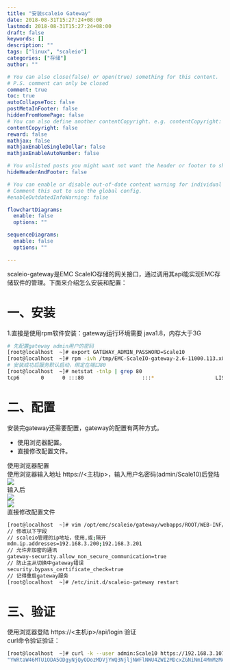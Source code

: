 ```yaml
---
title: "安装scaleio Gateway"
date: 2018-08-31T15:27:24+08:00
lastmod: 2018-08-31T15:27:24+08:00
draft: false
keywords: []
description: ""
tags: ["linux", "scaleio"]
categories: ["存储"]
author: ""

# You can also close(false) or open(true) something for this content.
# P.S. comment can only be closed
comment: true
toc: true
autoCollapseToc: false
postMetaInFooter: false
hiddenFromHomePage: false
# You can also define another contentCopyright. e.g. contentCopyright: "This is another copyright."
contentCopyright: false
reward: false
mathjax: false
mathjaxEnableSingleDollar: false
mathjaxEnableAutoNumber: false

# You unlisted posts you might want not want the header or footer to show
hideHeaderAndFooter: false

# You can enable or disable out-of-date content warning for individual post.
# Comment this out to use the global config.
#enableOutdatedInfoWarning: false

flowchartDiagrams:
  enable: false
  options: ""

sequenceDiagrams: 
  enable: false
  options: ""

---
```


scaleio-gateway是EMC ScaleIO存储的网关接口，通过调用其api能实现EMC存储软件的管理。下面来介绍怎么安装和配置：<br />
<a name="6NhLo"></a>
# 一、安装
1.直接是使用rpm软件安装：gateway运行环境需要 java1.8，内存大于3G
```bash
# 先配置gateway admin用户的密码
[root@localhost  ~]# export GATEWAY_ADMIN_PASSWORD=Scale10 
[root@localhost  ~]# rpm -ivh /tmp/EMC-ScaleIO-gateway-2.6-11000.113.x86_64.rpm 
# 安装成功后服务默认启动，绑定在端口80
[root@localhost  ~]# netstat -tnlp | grep 80 
tcp6       0      0 :::80                   :::*                    LISTEN      4225/java
```
<a name="4rT73"></a>
# 二、配置
安装完gateway还需要配置，gateway的配置有两种方式。

- 使用浏览器配置。
- 直接修改配置文件。



使用浏览器配置<br />使用浏览器输入地址 https://<主机ip>，输入用户名密码(admin/Scale10)后登陆 <br />
![](https://raw.githubusercontent.com/xingyys/myblog/main/post/images/20201030102048.png)
<br />输入后<br />
![](https://raw.githubusercontent.com/xingyys/myblog/main/post/images/20201030102116.png)
<br />
![](https://raw.githubusercontent.com/xingyys/myblog/main/post/images/20201030102139.png)
<br />直接修改配置文件
```bash
[root@localhost  ~]# vim /opt/emc/scaleio/gateway/webapps/ROOT/WEB-INF/classes/gatewayUser.properties 
// 修改以下字段
// scaleio管理的ip地址，使用,或;隔开
mdm.ip.addresses=192.168.3.200;192.168.3.201
// 允许非加密的通讯
gateway-security.allow_non_secure_communication=true
// 防止主从切换中gateway错误
security.bypass_certificate_check=true
// 记得重启gateway服务
[root@localhost  ~]# /etc/init.d/scaleio-gateway restart
```
<a name="I1tps"></a>
# 三、验证
使用浏览器登陆 https://<主机ip>/api/login 验证<br />curl命令验证验证：
```bash
[root@localhost  ~]# curl -k --user admin:Scale10 https://192.168.3.107/api/login
"YWRtaW46MTU1ODA5ODgyNjQyODozMDVjYWQ3NjljNWFlNWU4ZWI2MDcxZGNiNmI4MmMzMA"
```

